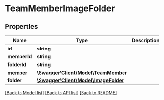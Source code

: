 # TeamMemberImageFolder

## Properties
Name | Type | Description | Notes
------------ | ------------- | ------------- | -------------
**id** | **string** |  | [optional] 
**memberId** | **string** |  | [optional] 
**folderId** | **string** |  | [optional] 
**member** | [**\Swagger\Client\Model\TeamMember**](TeamMember.md) |  | [optional] 
**folder** | [**\Swagger\Client\Model\ImageFolder**](ImageFolder.md) |  | [optional] 

[[Back to Model list]](../README.md#documentation-for-models) [[Back to API list]](../README.md#documentation-for-api-endpoints) [[Back to README]](../README.md)


